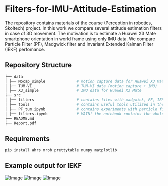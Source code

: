 # Filters-for-IMU-Attitude-Estimation

The repository contains materials of the course (Perception in robotics, Skoltech) project. In this work we compare several attitude estimation filters in case of 3D movement. The motivation is to estimate a Huawei X3 Mate smartphone orientation in world frame using only IMU data. We compare Particle Filter (PF), Madgwick filter and Invariant Extended Kalman Filter (IEKF) perfomance. 

## Repository Structure
```bash
├── data
│ ├── Mocap_simple              # motion capture data for Huawei X3 Mate
│ ├── TUM-VI                    # TUM-VI data (motion capture + IMU)
│ ├── X3_simple                 # IMU data for Huawei X3 Mate
├── src
│ ├── filters                   # contains files with madgwick, PF, IEKF implementation
│ ├── tools                     # contains useful tools utilized in the project
│ ├── PF_tum.ipynb              # contains experiments with particle filter separately
│ ├── filters.ipynb             # MAIN! the notebook contains the whole pipeline - from data loading to performance evaluation
├── README.md
├── Report.pdf
```

## Requirements

```bash
pip install ahrs mrob prettytable numpy matplotlib
```

## Example output for IEKF
![Image](https://github.com/user-attachments/assets/a7ff6050-2a13-4e6b-99da-632c4ad2fbde)
![Image](https://github.com/user-attachments/assets/d0cc7a6c-96b0-488e-b16b-2645113375b1)
![Image](https://github.com/user-attachments/assets/ce71a93e-b328-4f7e-baa3-7c0f75b7d3b8)
